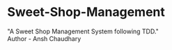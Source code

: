 # Sweet-Shop-Management
"A Sweet Shop Management System following TDD."
<br>
Author - Ansh Chaudhary
